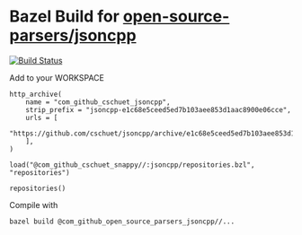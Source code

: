 # Bazel Build for [open-source-parsers/jsoncpp](https://github.com/open-source-parsers/jsoncpp)

[![Build Status](https://travis-ci.org/cschuet/jsoncpp.svg?branch=master)](https://travis-ci.org/cschuet/jsoncpp)

Add to your WORKSPACE

```
http_archive(
    name = "com_github_cschuet_jsoncpp",
    strip_prefix = "jsoncpp-e1c68e5ceed5ed7b103aee853d1aac8900e06cce",
    urls = [
        "https://github.com/cschuet/jsoncpp/archive/e1c68e5ceed5ed7b103aee853d1aac8900e06cce.tar.gz",
    ],
)

load("@com_github_cschuet_snappy//:jsoncpp/repositories.bzl", "repositories")

repositories()
```

Compile with
```
bazel build @com_github_open_source_parsers_jsoncpp//...
```

